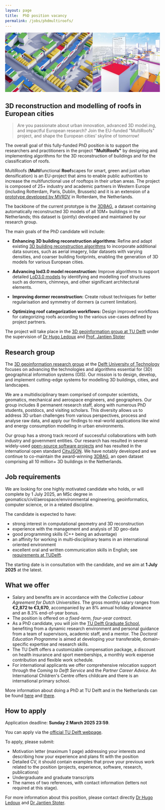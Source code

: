 ```yaml
---
layout: page
title:  PhD position vacancy
permalink: /jobs/phdmultiroofs/
---
```

<!-- 
<figure class="image">
  <img src="cover.jpg" width="600">
</figure> -->

![](cover.jpg)

## 3D reconstruction and modelling of roofs in European cities 

> Are you passionate about urban innovation, advanced 3D model.ing, and impactful European research? Join the EU-funded "MultiRoofs" project, and shape the European cities’ skyline of tomorrow!

The overall goal of this fully-funded PhD position is to support the researchers and practitioners in the project **"MultiRoofs"** by designing and implementing algorithms for the 3D reconstruction of buildings and for the classification of roofs.

MultiRoofs (**Multi**functional **Roof**scapes for smart, green and just urban densification) is an EU-project that aims to enable public authorities to increase the multifunctional use of rooftops in their urban areas.
The project is composed of 25+ industry and academic partners in Western Europe (including Rotterdam, Paris, Dublin, Brussels) and it is an extension of a [prototype developed by MVRDV](https://mvrdv.com/news/4290/mvrdv-launches-roofscape-a-new-software-to-help-reimagine-rotterdams-rooftops) in Rotterdam, the Netherlands.

The backbone of the current prototype is the [3DBAG](https://3dbag.nl), a dataset containing automatically reconstructed 3D models of all 10M+ buildings in the Netherlands; this dataset is (jointly) developed and maintained by our research group.

The main goals of the PhD candidate will include:

* **Enhancing 3D building reconstruction algorithms**:
Refine and adapt existing [3D building reconstruction algorithms](https://github.com/3DBAG/roofer) to incorporate additional data sources, such as aerial imagery, lidar datasets with varying densities, and coarser building footprints, enabling the generation of 3D models for various European cities.

* **Advancing lod3.0 model reconstruction:**
Improve algorithms to support detailed [LoD3.0 models](https://3d.bk.tudelft.nl/lod/) by identifying and modelling roof structures such as dormers, chimneys, and other significant architectural elements.

* **Improving dormer reconstruction:**
Create robust techniques for better regularisation and symmetry of dormers (a current limitation).

* **Optimizing roof categorization workflows:**
Design improved workflows for categorizing roofs according to the various use-cases defined by project partners.


The project will take place in the [3D geoinformation group at TU Delft](https://3d.bk.tudelft.nl) under the supervision of [Dr Hugo Ledoux](https://3d.bk.tudelft.nl/hledoux) and [Prof. Jantien Stoter](https://3d.bk.tudelft.nl/jstoter)



## Research group

The [3D geoinformation research group](https://3d.bk.tudelft.nl) at the [Delft University of Technology](https://tudelft.nl) focuses on advancing the technologies and algorithms essential for (3D) geographical information systems (GIS). 
Our mission is to design, develop, and implement cutting-edge systems for modelling 3D buildings, cities, and landscapes.

We are a multidisciplinary team comprised of computer scientists, geomatics, mechanical and aerospace engineers, and geographers. 
Our group includes 8 permanent research staff, along with numerous PhD students, postdocs, and visiting scholars. 
This diversity allows us to address 3D urban challenges from various perspectives, process and analyse raw data, and apply our findings to real-world applications like wind and energy consumption modelling in urban environments.

Our group has a strong track record of successful collaborations with both industry and government entities. 
Our research has resulted in several widely-used [open-source software projects](https://github.com/tudelft3d) and has resulted in the international open standard [CityJSON](https://www.cityjson.org). 
We have notably developed and we continue to co-maintain the award-winning [3DBAG](https://3dbag.nl), an open dataset comprising all 10 million+ 3D buildings in the Netherlands.


## Job requirements

We are looking for one highly motivated candidate who holds, or will complete by 1 July 2025, an MSc degree in geomatics/civil/aerospace/environmental engineering, geoinformatics, computer science, or in a related discipline. 

The candidate is expected to have:

* strong interest in computational geometry and 3D reconstruction
* experience with the management and analysis of 3D geo-data
* good programming skills (C++ being an advantage)
* an affinity for working in multi‐disciplinary teams in an international oriented environment
* excellent oral and written communication skills in English; see [requirements at TUDelft](https://www.tudelft.nl/onderwijs/opleidingen/phd/admission). 

The starting date is in consultation with the candidate, and we aim at **1 July 2025** at the latest.



## What we offer

* Salary and benefits are in accordance with the *Collective Labour Agreement for Dutch Universities*. The gross monthly salary ranges from **€2,872 to €3,670**, accompanied by an 8% annual holiday allowance and an 8.3% end-of-year bonus.
* The position is offered on *a fixed-term, four-year contract*.
* As a PhD candidate, you will join the [TU Delft Graduate School](http://www.graduateschool.tudelft.nl), benefiting from a dynamic research environment and personal guidance from a team of supervisors, academic staff, and a mentor. The *Doctoral Education Programme* is aimed at developing your transferable, domain-specific expertise and research skills.
* The TU Delft offers a customizable compensation package, a discount on health insurance and sport memberships, a monthly work expense contribution and flexible work schedule.
* For international applicants  we offer comprehensive relocation support through the *Coming to Delft Service* and the *Partner Career Advice*. An International Children's Centre offers childcare and there is an international primary school.

More information about doing a PhD at TU Delft and in the Netherlands can be found [here](http://www.graduateschool.tudelft.nl) and [there](https://www.studyinnl.org/dutch-education/phd).


## How to apply

<div class="alert alert-info" role="alert">
Application deadline: <b>Sunday 2 March 2025 23:59</b>.
</div>

You can apply via the [official TU Delft webpage](https://careers.tudelft.nl/job/Delft-PhD-Position-3D-Reconstruction-and-Modelling-of-Roofs-in-European-Cities-2628-CD/811227802/).

<!-- TODO: add URL to apply -->


To apply, please submit:

* Motivation letter (maximum 1 page) addressing your interests and describing how your experience and plans fit with the position
* Detailed CV, it should contain examples that prove your previous work related to the position (projects, experience, software, research, publications)
* Undergraduate and graduate transcripts
* The names of two references, with contact information (letters not required at this stage).


For more information about this position, please contact directly [Dr Hugo Ledoux](https://3d.bk.tudelft.nl/hledoux) and [Dr Jantien Stoter](https://3d.bk.tudelft.nl/jstoter).


